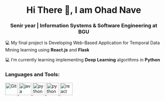 
<h1 align="center">Hi There 👋, I am Ohad Nave</h1>
<h3 align="center">Senir year | Information Systems & Software Engineering at BGU</h3>

💻 My final project is Developing Web-Based Application for Temporal Data Mining learning using **React.js** and **Flask**

💻 I’m currently learning implementing **Deep Learning** algorithms in **Python**

<h3 align="left">Languages and Tools:</h3>
<p align="left"> 
  <a href="https://git-scm.com/" target="_blank"> <img src="https://www.vectorlogo.zone/logos/git-scm/git-scm-icon.svg" alt="Git" width="40" height="40"/> </a> 
  <a href="https://www.java.com" target="_blank"> <img src="https://www.vectorlogo.zone/logos/java/java-icon.svg" alt="java" width="40" height="40"/> </a> 
  <a href="https://www.python.org" target="_blank"> <img src="https://www.vectorlogo.zone/logos/python/python-icon.svg" alt="python" width="40" height="40"/> </a> 
  <a href="https://www.javascript.com/" target="_blank"> <img src="https://www.vectorlogo.zone/logos/javascript/javascript-icon.svg" alt="python" width="40" height="40"/> </a> 
  <a href="https://v4-alpha.getbootstrap.com/about/brand/" target="_blank"> <img src="https://www.vectorlogo.zone/logos/getbootstrap/getbootstrap-icon.svg" alt="react" width="40" height="40"/> </a> 
</p>

